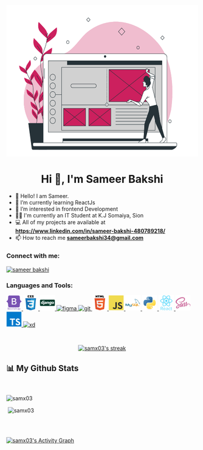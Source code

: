 <a href="#"><img width="100%" src="Insert block-bro.svg" height="400px"/></a>
<h1 align="center">Hi 👋, I'm Sameer Bakshi</h1>

- 👋 Hello! I am Sameer.
- 🌱 I’m currently learning ReactJs
- 👀 I’m interested in frontend Development
- 👨‍🎓 I'm currently an IT Student at K.J Somaiya, Sion
- 💻 All of my projects are available at **https://www.linkedin.com/in/sameer-bakshi-480789218/**
- 📫 How to reach me **sameerbakshi34@gmail.com**

<h3 align="left">Connect with me:</h3>
<p align="left">
<a href="https://www.linkedin.com/in/sameer-bakshi-480789218/" target="blank"><img align="center" src="https://raw.githubusercontent.com/rahuldkjain/github-profile-readme-generator/master/src/images/icons/Social/linked-in-alt.svg" alt="sameer bakshi" height="30" width="40" /></a>
</p>

<h3 align="left">Languages and Tools:</h3>
<p align="left"> <a href="https://getbootstrap.com" target="_blank" rel="noreferrer"> <img src="https://raw.githubusercontent.com/devicons/devicon/master/icons/bootstrap/bootstrap-plain-wordmark.svg" alt="bootstrap" width="40" height="40"/> </a> <a href="https://www.w3schools.com/css/" target="_blank" rel="noreferrer"> <img src="https://raw.githubusercontent.com/devicons/devicon/master/icons/css3/css3-original-wordmark.svg" alt="css3" width="40" height="40"/> </a> <a href="https://www.djangoproject.com/" target="_blank" rel="noreferrer"> <img src="https://raw.githubusercontent.com/devicons/devicon/master/icons/django/django-original.svg" alt="django" width="40" height="40"/> </a> <a href="https://www.figma.com/" target="_blank" rel="noreferrer"> <img src="https://www.vectorlogo.zone/logos/figma/figma-icon.svg" alt="figma" width="40" height="40"/> </a> <a href="https://git-scm.com/" target="_blank" rel="noreferrer"> <img src="https://www.vectorlogo.zone/logos/git-scm/git-scm-icon.svg" alt="git" width="40" height="40"/> </a> <a href="https://www.w3.org/html/" target="_blank" rel="noreferrer"> <img src="https://raw.githubusercontent.com/devicons/devicon/master/icons/html5/html5-original-wordmark.svg" alt="html5" width="40" height="40"/> </a> <a href="https://developer.mozilla.org/en-US/docs/Web/JavaScript" target="_blank" rel="noreferrer"> <img src="https://raw.githubusercontent.com/devicons/devicon/master/icons/javascript/javascript-original.svg" alt="javascript" width="40" height="40"/> </a> <a href="https://www.mysql.com/" target="_blank" rel="noreferrer"> <img src="https://raw.githubusercontent.com/devicons/devicon/master/icons/mysql/mysql-original-wordmark.svg" alt="mysql" width="40" height="40"/> </a> <a href="https://www.python.org" target="_blank" rel="noreferrer"> <img src="https://raw.githubusercontent.com/devicons/devicon/master/icons/python/python-original.svg" alt="python" width="40" height="40"/> </a> <a href="https://reactjs.org/" target="_blank" rel="noreferrer"> <img src="https://raw.githubusercontent.com/devicons/devicon/master/icons/react/react-original-wordmark.svg" alt="react" width="40" height="40"/> </a> <a href="https://sass-lang.com" target="_blank" rel="noreferrer"> <img src="https://raw.githubusercontent.com/devicons/devicon/master/icons/sass/sass-original.svg" alt="sass" width="40" height="40"/> </a> <a href="https://www.typescriptlang.org/" target="_blank" rel="noreferrer"> <img src="https://raw.githubusercontent.com/devicons/devicon/master/icons/typescript/typescript-original.svg" alt="typescript" width="40" height="40"/> </a> <a href="https://www.adobe.com/products/xd.html" target="_blank" rel="noreferrer"> <img src="https://cdn.worldvectorlogo.com/logos/adobe-xd.svg" alt="xd" width="40" height="40"/> </a> </p>

<br/>
<p align="center">
    <a href="https://github.com/samx03/github-readme-streak-stats">
        <img title="🔥 Get streak stats for your profile at git.io/streak-stats" alt="samx03's streak" src="https://github-readme-streak-stats.herokuapp.com/?user=samx03&theme=monokai"/>
    </a>
</p>

## 📊 My Github Stats
<br/>

<p><img align="center" src="https://github-readme-stats.vercel.app/api/top-langs?username=samx03&theme=monokai&show_icons=true&locale=en" alt="samx03" /></p>

<p>&nbsp;<img align="center" src="https://github-readme-stats.vercel.app/api?username=samx03&theme=monokai&show_icons=true&locale=en" alt="samx03" /></p>


<br/>
<br/>

<a href="https://github.com/samx03/github-readme-activity-graph"><img alt="samx03's Activity Graph" src="https://activity-graph.herokuapp.com/graph?username=samx03&theme=monokai" /></a>

<br/>
<br/>

